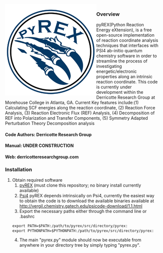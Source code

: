 <img align="left" src="logos/pyrex_logo_2019.png" alt="Pyrex logo" height=300>

### Overview

pyREX(Python Reaction Energy eXtension), is a free open-source implementation of reaction coordinate analysis techniques that interfaces with PSI4 ab-initio quantum chemistry software in order to streamline the process of investigating energetic/electronic properties along an intrinsic reaction coordinate. This code is currently under development within the Derricotte Research Group at Morehouse College in Atlanta, GA. Current Key features include:(1) Calculating SCF energies along the reaction coordinate, (2) Reaction Force Analysis, (3) Reaction Electronic Flux (REF) Analysis, (4) Decomposition of REF into Polarization and Transfer Components, (5) Symmetry Adapted Perturbation Theory Decomposition analysis

#### Code Authors: Derricotte Research Group

#### Manual: UNDER CONSTRUCTION
#### Web: derricotteresearchgroup.com


### Installation
1. Obtain required software
    1. [pyREX](https://github.com/WDerricotte/pyrex) (must clone this repository; no binary install currently available)
    2. [Psi4](http://psicode.org/psi4manual/1.1/build_obtaining.html) pyREX depends intrinsically on Psi4, currently the easiest way to obtain the code is to download the available binaries available at http://vergil.chemistry.gatech.edu/psicode-download/1.1.html
    3. Export the necessary paths either through the command line or .bashrc
    ``` 
    export PATH=$PATH:/path/to/pyrex/src/directory/pyrex:
    export PYTHONPATH=$PYTHONPATH:/path/to/pyrex/src/directory/pyrex:
    ```
    4. The main "pyrex.py" module should now be executable from anywhere in your directory tree by simply typing "pyrex.py".  
